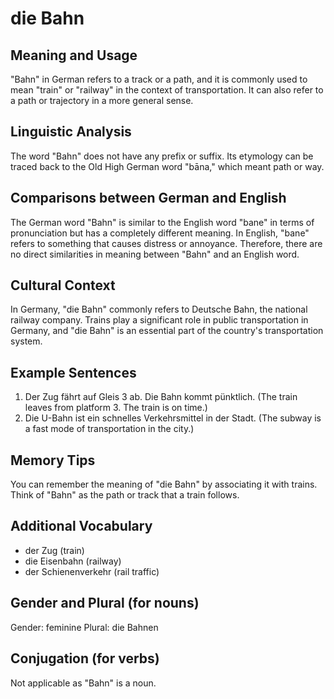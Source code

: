 # die Bahn
## Meaning and Usage
"Bahn" in German refers to a track or a path, and it is commonly used to mean "train" or "railway" in the context of transportation. It can also refer to a path or trajectory in a more general sense.

## Linguistic Analysis
The word "Bahn" does not have any prefix or suffix. Its etymology can be traced back to the Old High German word "bāna," which meant path or way.

## Comparisons between German and English
The German word "Bahn" is similar to the English word "bane" in terms of pronunciation but has a completely different meaning. In English, "bane" refers to something that causes distress or annoyance. Therefore, there are no direct similarities in meaning between "Bahn" and an English word.

## Cultural Context
In Germany, "die Bahn" commonly refers to Deutsche Bahn, the national railway company. Trains play a significant role in public transportation in Germany, and "die Bahn" is an essential part of the country's transportation system.

## Example Sentences
1. Der Zug fährt auf Gleis 3 ab. Die Bahn kommt pünktlich. (The train leaves from platform 3. The train is on time.)
2. Die U-Bahn ist ein schnelles Verkehrsmittel in der Stadt. (The subway is a fast mode of transportation in the city.)

## Memory Tips
You can remember the meaning of "die Bahn" by associating it with trains. Think of "Bahn" as the path or track that a train follows.

## Additional Vocabulary
- der Zug (train)
- die Eisenbahn (railway)
- der Schienenverkehr (rail traffic)

## Gender and Plural (for nouns)
Gender: feminine
Plural: die Bahnen

## Conjugation (for verbs)
Not applicable as "Bahn" is a noun.